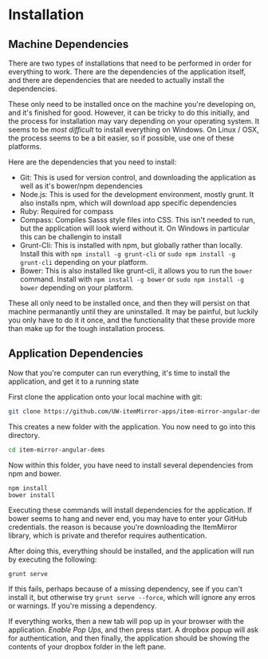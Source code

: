 # Installation

## Machine Dependencies

There are two types of installations that need to be performed in order for
everything to work. There are the dependencies of the application itself, and
there are dependencies that are needed to actually install the dependencies.

These only need to be installed once on the machine you're developing on, and it's finished
for good. However, it can be tricky to do this initially, and the process for installation
may vary depending on your operating system. It seems to be *most difficult* to install everything
on Windows. On Linux / OSX, the process seems to be a bit easier, so if possible, use one
of these platforms.

Here are the dependencies that you need to install:

- Git: This is used for version control, and downloading the application as well as it's bower/npm dependencies
- Node.js: This is used for the development environment, mostly grunt. It also installs npm, which will download app specific dependencies
- Ruby: Required for compass
- Compass: Compiles Sasss style files into CSS. This isn't needed to run, but the application will look wierd without it. On Windows in particular this can be challengin to install
- Grunt-Cli: This is installed with npm, but globally rather than locally. Install this with `npm install -g grunt-cli` or `sudo npm install -g grunt-cli` depending on your platform.
- Bower: This is also installed like grunt-cli, it allows you to run the `bower` command. Install with `npm install -g bower` or `sudo npm install -g bower` depending on your platform.

These all only need to be installed once, and then they will persist on that machine permanantly until they are uninstalled. It may be painful, but luckily you only have to do it it once, and the functionality that these provide more than make up for the tough installation process.

## Application Dependencies

Now that you're  computer can run everything, it's time to install the application, and get it to a running state

First clone the application onto your local machine with git:

```bash
git clone https://github.com/UW-itemMirror-apps/item-mirror-angular-demo.git
```

This creates a new folder with the application. You now need to go into this directory.

```bash
cd item-mirror-angular-dems
```

Now within this folder, you have need to install several dependencies from npm and bower.

```
npm install
bower install
```

Executing these commands will install dependencies for the application. If bower seems to hang and never end, you may
have to enter your GitHub credentials. the reason is because you're downloading the ItemMirror library, which is private
and therefor requires authentication.

After doing this, everything should be installed, and the application will run by executing the following:

```bash
grunt serve
```

If this fails, perhaps because of a missing dependency, see if you can't install it, but otherwise try `grunt serve --force`, which will ignore any erros or warnings. If you're missing a dependency.

If everything works, then a new tab will pop up in your browser with the application. *Enable Pop Ups*, and then press start. A dropbox popup will ask for authentication, and then finally, the application should be showing the contents of your dropbox folder in the left pane.